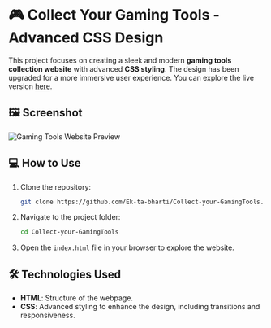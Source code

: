 

# 🎮 Collect Your Gaming Tools - Advanced CSS Design

This project focuses on creating a sleek and modern **gaming tools collection website** with advanced **CSS styling**. The design has been upgraded for a more immersive user experience. You can explore the live version [here](https://ek-ta-bharti.github.io/Collect-your-GamingTools/).


## 🖼️ Screenshot

![Gaming Tools Website Preview](https://ek-ta-bharti.github.io/Collect-your-GamingTools/Screenshot%202024-10-03%20023706.png)

## 💻 How to Use

1. Clone the repository:
   ```bash
   git clone https://github.com/Ek-ta-bharti/Collect-your-GamingTools.git
   ```
2. Navigate to the project folder:
   ```bash
   cd Collect-your-GamingTools
   ```
3. Open the `index.html` file in your browser to explore the website.

## 🛠️ Technologies Used

- **HTML**: Structure of the webpage.
- **CSS**: Advanced styling to enhance the design, including transitions and responsiveness.


